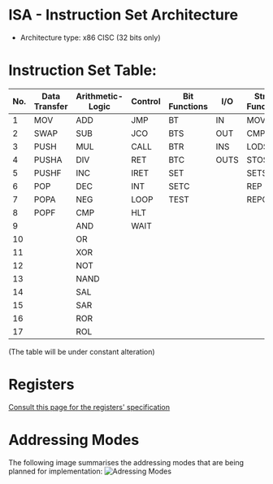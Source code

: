 # ISA - Instruction Set Architecture
- Architecture type: x86 CISC (32 bits only)

# **Instruction Set Table:**
|No.| Data Transfer | Arithmetic-Logic | Control | Bit Functions | I/O | String Functions | Flag Control | Misc | Special (x86)
|---|----------------|------------------|---------|---------------|-----|------------------|--------------|------|---------------|
|1|MOV|ADD|JMP|BT|IN|MOVS|STF|NOP|LGDT
|2|SWAP|SUB|JCO|BTS|OUT|CMPS|CLF|LEA|LIDT
|3|PUSH|MUL|CALL|BTR|INS|LODS|LAHF|CPUID
|4|PUSHA|DIV|RET|BTC|OUTS|STOS|SAHF
|5|PUSHF|INC|IRET|SET||SETS|STI
|6|POP|DEC|INT|SETC||REP|CLI
|7|POPA|NEG|LOOP|TEST||REPC
|8|POPF|CMP|HLT
|9||AND|WAIT
|10||OR
|11||XOR
|12||NOT
|13||NAND
|14||SAL
|15||SAR
|16||ROR
|17||ROL

(The table will be under constant alteration)

# **Registers**
[Consult this page for the registers' specification](https://github.com/Opentrino/Opentrino-Design/blob/master/Registers.md)

# **Addressing Modes**
The following image summarises the addressing modes that are being planned for implementation:
![Adressing Modes](http://www.electronics.dit.ie/staff/tscarff/8086_address_modes/8086_address_modes.gif)  
